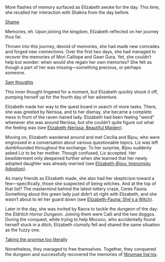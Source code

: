 More flashes of memory surfaced as Elizabeth awoke for the day. This time, she recalled her interaction with Shakira from the day before.

[Shame](#embed:https://www.youtube.com/live/oVguNTPnDww?feature=shared\&t=141)

Memories, eh. Upon joining the kingdom, Elizabeth reflected on her journey thus far.

Thrown into this journey, devoid of memories, she had made new comrades and forged new connections. Over the first two days, she had managed to recover the memories of Mori Calliope and Gawr Gura. Yet, she couldn’t help but wonder: when would she regain her own memories? She felt as though a part of her was missing—something precious, or perhaps someone.

[3am thoughts](#embed:https://www.youtube.com/live/oVguNTPnDww?feature=shared\&t=612)

This inner thought lingered for a moment, but Elizabeth quickly shook it off, pumping herself up for the fourth day of her adventure.

Elizabeth made her way to the quest board in search of more tasks. There, she was greeted by Nerissa, and to her dismay, she became a complete mess in front of the raven-haired lady. Elizabeth had been feeling "weird" whenever she was around Nerissa, but she couldn’t quite figure out what the feeling was (see [Elizabeth-Nerissa: Beautiful Maiden](#edge:liz-nerissa)).

Moving on, Elizabeth wandered around and met Cecilia and Bijou, who were engrossed in a conversation about various questionable topics. Liz was left dumbfounded throughout the exchange. To her surprise, Bijou suddenly asked Liz to be her mother. Though confused, Liz accepted. Her bewilderment only deepened further when she learned that her newly adopted daughter was already married (see [Elizabeth-Bijou: Impromptu Adoption](#edge:liz-bijou)).

As many friends as Elizabeth made, she also had her skepticism toward a few—specifically, those she suspected of being witches. And at the top of that list? The mastermind behind the latest lottery craze, Ceres Fauna. Something about this green lady just didn’t sit right with Elizabeth, and she wasn’t about to let her guard down (see [Elizabeth-Fauna: She's a Witch](#edge:liz-fauna)).

Later in the day, she was invited by Raora to tackle the dungeon of the day: the *Eldritch Horror Dungeon*. Joining them were Calli and the two doggos. During the conquest, while trying to help Mococo, who accidentally found herself stuck in a ditch, Elizabeth clumsily fell and shared the same situation as the fuzzy one.

[Taking the promise too literally](#embed:https://www.youtube.com/live/oVguNTPnDww?feature=shared\&t=9220)

Nonetheless, they managed to free themselves. Together, they conquered the dungeon and successfully recovered the memories of [Ninomae Ina'nis](https://www.youtube.com/live/oVguNTPnDww?feature=shared\&t=7815).

